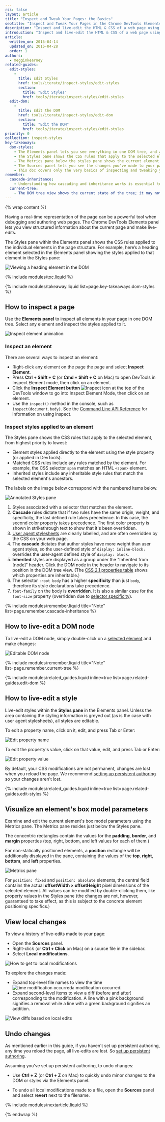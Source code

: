 ```yaml
---
rss: false
layout: article
title: "Inspect and Tweak Your Pages: the Basics"
seotitle: "Inspect and Tweak Your Pages in the Chrome DevTools Elements Panel"
description: "Inspect and live-edit the HTML & CSS of a web page using the Chrome DevTools Elements panel."
introduction: "Inspect and live-edit the HTML & CSS of a web page using the Chrome DevTools Elements panel."
article:
  written_on: 2015-04-14
  updated_on: 2015-04-28
  order: 1
authors:
  - megginkearney
related-guides:
  edit-styles:
    -
      title: Edit Styles
      href: tools/iterate/inspect-styles/edit-styles
      section:
        title: "Edit Styles"
        href: tools/iterate/inspect-styles/edit-styles
  edit-dom:
    -
      title: Edit the DOM
      href: tools/iterate/inspect-styles/edit-dom
      section:
        title: "Edit the DOM"
        href: tools/iterate/inspect-styles/edit-styles
priority: 0
collection: inspect-styles
key-takeaways:
  dom-styles:
    - The Elements panel lets you see everything in one DOM tree, and allows inspection and on-the-fly editing of DOM elements.
    - The Styles pane shows the CSS rules that apply to the selected element, from highest priority to lowest.
    - The Metrics pane below the styles pane shows the current element's box model.
    - The Sources panel lets you see the changes you've made to your page locally.
    - This doc covers only the very basics of inspecting and tweaking your pages. See the related guides to learn all there is to know about editing your pages.
remember:
  cascade-inheritance:
    - Understanding how cascading and inheritance works is essential to debugging your styles. The cascade relates to how CSS declarations are given weights to determine which rules should take precedence when they overlap with another rule. Inheritance relates to how HTML elements inherit CSS properties from their containing elements (ancestors). For more, see <a href="http://www.w3.org/TR/CSS2/cascade.html">W3C documentation on cascading</a>.
  current-tree:
    - The DOM tree view shows the current state of the tree; it may not match the HTML that was originally loaded for different reasons. For example, you can modify the DOM tree using JavaScript; the browser engine can try to correct invalid author markup and produce an unexpected DOM:
---
```

{% wrap content %}

Having a real-time representation of the page can be a powerful tool when debugging and authoring web pages. The Chrome DevTools Elements panel lets you view structured information about the current page and make live-edits. 

The Styles pane within the Elements panel shows the CSS rules applied to the individual elements in the page structure. For example, here’s a heading element selected in the Elements panel showing the styles applied to that element in the Styles pane:

![Viewing a heading element in the DOM](imgs/elements-panel.png)

{% include modules/toc.liquid %}

{% include modules/takeaway.liquid list=page.key-takeaways.dom-styles %}

## How to inspect a page

Use the **Elements panel** to inspect all elements in your page in one DOM tree. Select any element and inspect the styles applied to it.

![Inspect element animation](animations/inspect-element.png)

### Inspect an element

There are several ways to inspect an element:

* Right-click any element on the page the page and select **Inspect Element**.
* Press **Ctrl + Shift + C** (or **Cmd + Shift + C** on Mac) to open DevTools in Inspect Element mode, then click on an element.
* Click the **Inspect Element button** ![Inspect icon](imgs/inspect-icon.png) at the top of the DevTools window to go into Inspect Element Mode, then click on an element.
* Use the `inspect()` method in the console, such as `inspect(document.body)`. See the [Command Line API Reference](tools/javascript/command-line/command-line-reference) for information on using inspect.

### Inspect styles applied to an element

The Styles pane shows the CSS rules that apply to the selected element, from highest priority to lowest:

* Element styles applied directly to the element using the style property (or applied in DevTools).
* Matched CSS rules include any rules matched by the element. For example, the CSS selector `span` matches an HTML `<span>` element.
* Inherited styles include any inheritable style rules that match the selected element's ancestors.

The labels on the image below correspond with the numbered items below.

![Annotated Styles pane](imgs/styles-annotated.png)

1. Styles associated with a selector that matches the element.
2. **Cascade** rules dictate that if two rules have the same origin, weight, and specificity, the last defined rule takes precedence. In this case, the second color property takes precedence. The first color property is shown in strikethrough text to show that it's been overridden.
3. [User agent stylesheets](http://meiert.com/en/blog/20070922/user-agent-style-sheets/) are clearly labelled, and are often overridden by the CSS on your web page.
4. The **cascade** dictates that author styles have more weight than user agent styles, so the user-defined style of `display: inline-block;` overrides the user-agent defined style of `display: block`.
5. **Inherited** styles are displayed as a group under the "Inherited from [node]" header. Click the DOM node in the header to navigate to its position in the DOM tree view. (The [CSS 2.1 properties table](http://www.w3.org/TR/CSS21/propidx.html) shows which properties are inheritable.)
6. The selector `:root body` has a higher **specificity** than just `body`, therefore its style declarations take precedence.
7. `font-family` on the body is **overridden**. It is also a similar case for the `font-size` property (overridden due to [selector specificity](http://www.w3.org/TR/css3-selectors/#specificity)).

{% include modules/remember.liquid title="Note" list=page.remember.cascade-inheritance %}

## How to live-edit a DOM node

To live-edit a DOM node, simply double-click on a [selected element](#inspect-an-element) and make changes:

![Editable DOM node](animations/edit-element-name.png)

{% include modules/remember.liquid title="Note" list=page.remember.current-tree %}

{% include modules/related_guides.liquid inline=true list=page.related-guides.edit-dom %}

## How to live-edit a style

Live-edit styles within the **Styles pane** in the Elements panel. Unless the area containing the styling information is greyed out (as is the case with user agent stylesheets), all styles are editable.

To edit a property name, click on it, edit, and press Tab or Enter:

![Edit property name](imgs/image_20.png)

To edit the property's value, click on that value, edit, and press Tab or Enter:

![Edit property value](imgs/image_21.png)

By default, your CSS modifications are not permanent, changes are lost when you reload the page.
We recommend [setting up persistent authoring](tools/setup/workspace/setup-workflow) so your changes aren't lost.

{% include modules/related_guides.liquid inline=true list=page.related-guides.edit-styles %}

## Visualize an element's box model parameters

Examine and edit the current element's box model parameters using the Metrics pane.
The Metrics pane resides just below the Styles pane.

The concentric rectangles contain the values for the **padding**, **border**, and **margin** properties (top, right, bottom, and left values for each of them.)

For non-statically positioned elements, a **position** rectangle will be additionally displayed in the pane, containing the values of the **top**, **right**, **bottom**, and **left** properties.

![Metrics pane](imgs/metrics.png)

For `position: fixed` and `position: absolute` elements, the central field contains the actual **offsetWidth × offsetHeight** pixel dimensions of the selected element.
All values can be modified by double-clicking them, like property values in the Styles pane (the changes are not, however, guaranteed to take effect, as this is subject to the concrete element positioning specifics.)

## View local changes

To view a history of live-edits made to your page:

* Open the **Sources** panel.
* Right-click (or **Ctrl + Click** on Mac) on a source file in the sidebar.
* Select **Local modifications**.

![How to get to local modifications](animations/revisions.png)

To explore the changes made:

* Expand top-level file names to view the time ![time modification occurred](imgs/image_25.png)a modification occurred.
* Expand second-level items to view a [diff](http://en.wikipedia.org/wiki/Diff) (before and after) corresponding to the modification. A line with a pink background signifies a removal while a line with a green background signifies an addition.

![View diffs based on local edits](animations/revision-apply-original.png)

## Undo changes

As mentioned earlier in this guide, if you haven't set up persistent authoring, any time you reload the page, all live-edits are lost. So [set up persistent authoring](tools/setup/workspace/setup-workflow).

Assuming you've set up persistent authoring, to undo changes:

* Use **Ctrl + Z** (or **Ctrl + Z** on Mac) to quickly undo minor changes to the DOM or styles via the Elements panel.

* To undo all local modifications made to a file, open the **Sources** panel and select **revert** next to the filename.

{% include modules/nextarticle.liquid %}

{% endwrap %}
